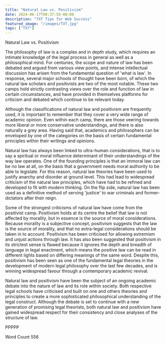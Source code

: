 ```yaml
---
title: "Natural Law vs. Positivism"
date: 2024-06-17T00:37:59-08:00
description: "TXT Tips for Web Success"
featured_image: "/images/TXT.jpg"
tags: ["TXT"]
---
```


Natural Law vs. Positivism

The philosophy of law is a complex and in depth study, which requires an intimate knowledge of the legal process in general as well as a philosophical mind.  For centuries, the scope and nature of law has been debated and argued from various view points, and intense intellectual discussion has arisen from the fundamental question of 'what is law'.  In response, several major schools of thought have been born, of which the natural law scholars and positivists are two of the most notable.  These two camps hold strictly contrasting views over the role and function of law in certain circumstances, and have provided in themselves platforms for criticism and debated which continue to be relevant today.

Although the classifications of natural law and positivism are frequently used, it is important to remember that they cover a very wide range of academic opinion.  Even within each camp, there are those veering towards more liberal or more conservative understandings, and there is also naturally a grey area.  Having said that, academics and philosophers can be enveloped by one of the categories on the basis of certain fundamental principles within their writings and opinions.  

Natural law has always been linked to ultra-human considerations, that is to say a spiritual or moral influence determinant of their understandings of the way law operates.  One of the founding principles is that an immoral law can be no law at all, on the basis that a government needs moral authority to be able to legislate.  For this reason, natural law theories have been used to justify anarchy and disorder at ground level.  This had lead to widespread criticism of the natural law principles, which have had to be refined and developed to fit with modern thinking.  On the flip side, natural law has been used as a definitive method of serving 'justice' to war criminals and former-dictators after their reign.  

Some of the strongest criticisms of natural law have come from the positivist camp.  Positivism holds at its centre the belief that law is not affected by morality, but in essence is the source of moral considerations.  Because morality is a subjective concept, positivism suggests that the law is the source of morality, and that no extra-legal considerations should be taken in to account.  Positivism has been criticised for allowing extremism and unjust actions through law.  It has also been suggested that positivism in its strictest sense is flawed because it ignores the depth and breadth of language in legal enactment, which means the positive law can be read in different lights based on differing meanings of the same word. Despite this, positivism has been seen as one of the fundamental legal theories in the development of modern legal philosophy over the last few decades, and is winning widespread favour through a contemporary academic revival.

Natural law and positivism have been the subject of an ongoing academic debate into the nature of law and its role within society.  Both respective legal schools have criticised and built on one and others theories and principles to create a more sophisticated philosophical understanding of the legal construct.  Although the debate is set to continue with a new generation of promising legal theorists, both natural law and positivism have gained widespread respect for their consistency and close analyses of the structure of law.

PPPPP

Word Count 556

